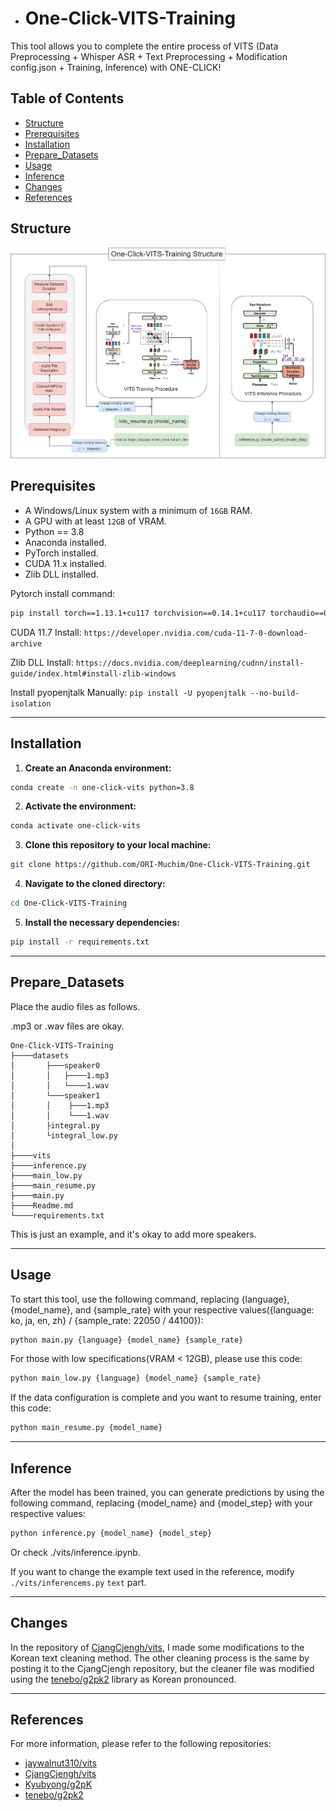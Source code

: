 - # One-Click-VITS-Training

This tool allows you to complete the entire process of VITS (Data Preprocessing + Whisper ASR + Text Preprocessing + Modification config.json + Training, Inference) with ONE-CLICK!



## Table of Contents 
- [Structure](#Structure)
- [Prerequisites](#Prerequisites)
- [Installation](#Installation)
- [Prepare_Datasets](#Prepare_Datasets)
- [Usage](#Usage)
- [Inference](#Inference)
- [Changes](#Changes)
- [References](#References)

## Structure
![Sample Output](./src/One_Click_VITS_Training_Flowgraph.png)

## Prerequisites
- A Windows/Linux system with a minimum of `16GB` RAM.
- A GPU with at least `12GB` of VRAM.
- Python == 3.8
- Anaconda installed.
- PyTorch installed.
- CUDA 11.x installed.
- Zlib DLL installed.

Pytorch install command:
```sh
pip install torch==1.13.1+cu117 torchvision==0.14.1+cu117 torchaudio==0.13.1 --extra-index-url https://download.pytorch.org/whl/cu117
```

CUDA 11.7 Install:
`https://developer.nvidia.com/cuda-11-7-0-download-archive`

Zlib DLL Install:
`https://docs.nvidia.com/deeplearning/cudnn/install-guide/index.html#install-zlib-windows`

Install pyopenjtalk Manually:
`pip install -U pyopenjtalk --no-build-isolation`

---

## Installation 
1. **Create an Anaconda environment:**

```sh
conda create -n one-click-vits python=3.8
```

2. **Activate the environment:**

```sh
conda activate one-click-vits
```

3. **Clone this repository to your local machine:**

```sh
git clone https://github.com/ORI-Muchim/One-Click-VITS-Training.git
```

4. **Navigate to the cloned directory:**

```sh
cd One-Click-VITS-Training
```

5. **Install the necessary dependencies:**

```sh
pip install -r requirements.txt
```

---

## Prepare_Datasets

Place the audio files as follows. 

.mp3 or .wav files are okay.

```
One-Click-VITS-Training
├────datasets
│       ├───speaker0
│       │   ├────1.mp3
│       │   └────1.wav
│       └───speaker1
│       │    ├───1.mp3
│       │    └───1.wav
│       ├integral.py
│       └integral_low.py
│
├────vits
├────inference.py
├────main_low.py
├────main_resume.py
├────main.py
├────Readme.md
└────requirements.txt
```

This is just an example, and it's okay to add more speakers.

---

## Usage

To start this tool, use the following command, replacing {language}, {model_name}, and {sample_rate} with your respective values({language: ko, ja, en, zh} / {sample_rate: 22050 / 44100}):

```sh
python main.py {language} {model_name} {sample_rate}
```

For those with low specifications(VRAM < 12GB), please use this code:

```sh
python main_low.py {language} {model_name} {sample_rate}
```

If the data configuration is complete and you want to resume training, enter this code:

```sh
python main_resume.py {model_name}
```

---
## Inference

After the model has been trained, you can generate predictions by using the following command, replacing {model_name} and {model_step} with your respective values:

```sh
python inference.py {model_name} {model_step}
```

Or check ./vits/inference.ipynb.

If you want to change the example text used in the reference, modify `./vits/inferencems.py` `text` part.

---

## Changes

In the repository of [CjangCjengh/vits](https://github.com/CjangCjengh/vits.git), I made some modifications to the Korean text cleaning method. The other cleaning process is the same by posting it to the CjangCjengh repository, but the cleaner file was modified using the [tenebo/g2pk2](https://github.com/tenebo/g2pk2) library as Korean pronounced.

---
## References

For more information, please refer to the following repositories: 
- [jaywalnut310/vits](https://github.com/jaywalnut310/vits.git) 
- [CjangCjengh/vits](https://github.com/CjangCjengh/vits.git)
- [Kyubyong/g2pK](https://github.com/Kyubyong/g2pK)
- [tenebo/g2pk2](https://github.com/tenebo/g2pk2)